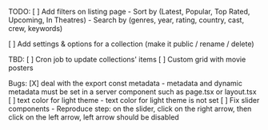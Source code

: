TODO:
[ ] Add filters on listing page
	- Sort by (Latest, Popular, Top Rated, Upcoming, In Theatres)
	- Search by (genres, year, rating, country, cast, crew, keywords)

[ ] Add settings & options for a collection (make it public / rename / delete)

TBD: 
[ ] Cron job to update collections' items
[ ] Custom grid with movie posters


Bugs:
[X] deal with the export const metadata
	- metadata and dynamic metadata must be set in a server component such as page.tsx or layout.tsx
[ ] text color for light theme
	- text color for light theme is not set
[ ] Fix slider components
	- Reproduce step: on the slider, click on the right arrow, then click on the left arrow, left arrow should be disabled
